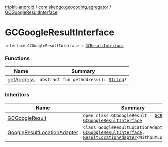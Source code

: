 [tripkit-android](../../index.md) / [com.skedgo.geocoding.agregator](../index.md) / [GCGoogleResultInterface](./index.md)

# GCGoogleResultInterface

`interface GCGoogleResultInterface : `[`GCResultInterface`](../-g-c-result-interface/index.md)

### Functions

| Name | Summary |
|---|---|
| [getAddress](get-address.md) | `abstract fun getAddress(): `[`String`](https://kotlinlang.org/api/latest/jvm/stdlib/kotlin/-string/index.html)`!` |

### Inheritors

| Name | Summary |
|---|---|
| [GCGoogleResult](../../com.skedgo.geocoding/-g-c-google-result/index.md) | `open class GCGoogleResult : `[`GCResult`](../../com.skedgo.geocoding/-g-c-result/index.md)`, `[`GCGoogleResultInterface`](./index.md) |
| [GoogleResultLocationAdapter](../../com.skedgo.tripkit.ui.geocoding/-google-result-location-adapter/index.md) | `class GoogleResultLocationAdapter : `[`GCGoogleResultInterface`](./index.md)`, `[`ResultLocationAdapter`](../../com.skedgo.tripkit.ui.geocoding/-result-location-adapter/index.md)`<WithoutLocation!>` |
